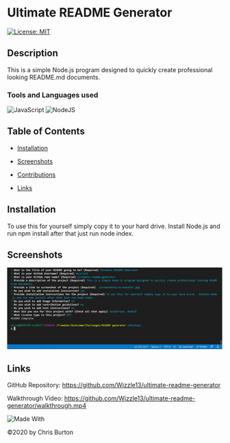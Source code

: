 
  # Ultimate README Generator
  [![License: MIT](https://img.shields.io/badge/License-MIT-lightgrey.svg)](https://opensource.org/licenses/MIT)
  
  ## Description
  This is a simple Node.js program designed to quickly create professional looking README.md documents.

  ### Tools and Languages used
  ![JavaScript](https://img.shields.io/badge/-JavaScript-F7DF1E?style=plastic&logo=Javascript&logoColor=white)
  ![NodeJS](https://img.shields.io/badge/Node.js-43853D?style=plastic&logo=node.js&logoColor=white)
  
  ## Table of Contents
  - [Installation](#installation)
  
  - [Screenshots](#screenshots)
  
  - [Contributions](#contributions)
  - [Links](#links)
  
  ## Installation
To use this for yourself simply copy it to your hard drive.  Install Node.js and run npm install after that just run node index.
    


  

  ## Screenshots
  <img src = "  ./screenshots/screenshot.png">


  

  ## Links
  GitHub Repository: https://github.com/Wizzle13/ultimate-readme-generator

  Walkthrough Video: https://github.com/Wizzle13/ultimate-readme-generator/walkthrough.mp4

![Made With](https://img.shields.io/badge/Made%20with-Ultimate%20README%20Generator-blue?style=plastic)

  &copy;2020 by Chris Burton
